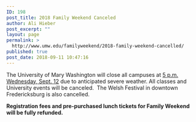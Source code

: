 ```yaml
---
ID: 198
post_title: 2018 Family Weekend Canceled
author: Ali Hieber
post_excerpt: ""
layout: page
permalink: >
  http://www.umw.edu/familyweekend/2018-family-weekend-cancelled/
published: true
post_date: 2018-09-11 10:47:16
---
```

The University of Mary Washington will close all campuses at <u>5 p.m. Wednesday, Sept. 12</u> due to anticipated severe weather. All classes and University events will be canceled.  The Welsh Festival in downtown Fredericksburg is also cancelled.

<strong>Registration fees and pre-purchased lunch tickets for Family Weekend will be fully refunded.</strong>